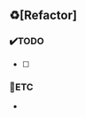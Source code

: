 <!-- 주석 부분 모두 지우고 작성 -->
## ♻️[Refactor] <!-- 리팩토링 --> 
<!-- 리팩토링 하는 이유 -->

### ✔️TODO
- [ ] 

### 📌ETC
- 